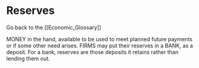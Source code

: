 # Reserves

Go back to the [[Economic_Glossary]]


MONEY in the hand, available to be used to meet planned future payments or if some other need arises. FIRMS may put their reserves in a BANK, as a deposit. For a bank, reserves are those deposits it retains rather than lending them out.

